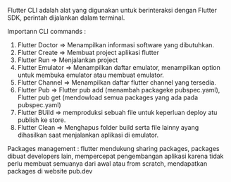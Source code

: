 Flutter CLI adalah alat yang digunakan untuk berinteraksi dengan Flutter SDK, perintah dijalankan dalam terminal.

Importann CLI commands :

1. Flutter Doctor => Menampilkan informasi software yang dibutuhkan.
2. Flutter Create => Membuat project aplikasi flutter
3. Flutter Run => Menjalankan project
4. Flutter Emulator => Menampilkan daftar emulator, menampilkan option untuk membuka emulator atau membuat emulator.
5. Flutter Channel => Menampilkan daftar flutter channel yang tersedia.
6. Flutter Pub => Flutter pub add (menambah packageke pubspec.yaml), Flutter pub get (mendowload semua packages yang ada pada pubspec.yaml)
7. Flutter BUild => memproduksi sebuah file untuk keperluan deploy atu publish ke store.
8. Flutter Clean => Menghapus folder build serta file lainny ayang dihasilkan saat menjalankan aplikasi di emulator.

Packages management :
flutter mendukung sharing packages, packages dibuat developers lain, mempercepat pengembangan aplikasi karena tidak perlu membuat semuanya dari awal atau from scratch, mendapatkan packages di website pub.dev
